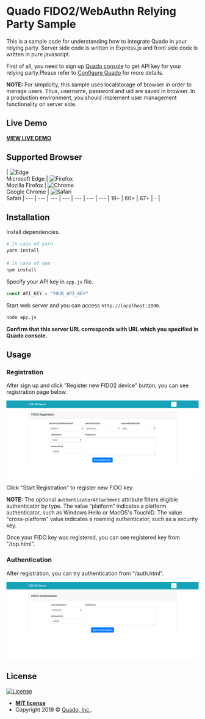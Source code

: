 # Quado FIDO2/WebAuthn Relying Party Sample

This is a sample code for understanding how to integrate Quado in your relying party.
Server side code is written in Express.js and front side code is written in pure javascript.

First of all, you need to sign up [Quado console](https://quado.io) to get API key for your relying party.Please refer to [Configure Quado](https://doc.quado.io/setting\_up\_quado/#get-api-key) for more details.

**NOTE:** For simplicity, this sample uses localstorage of browser in order to manage users. Thus, username, password and uid are saved in browser. In a production environment, you should implement user management functionality on server side.

## Live Demo

**[VIEW LIVE DEMO](https://demo.quado.io)**

## Supported Browser

| <img src="https://cdnjs.cloudflare.com/ajax/libs/browser-logos/35.1.0/edge/edge_512x512.png" alt="Edge" width="48px" height="48px" /></br> Microsoft Edge | <img src="https://cdnjs.cloudflare.com/ajax/libs/browser-logos/35.1.0/firefox/firefox_512x512.png" alt="Firefox" width="48px" height="48px" /></br> Mozilla Firefox | <img src="https://cdnjs.cloudflare.com/ajax/libs/browser-logos/35.1.0/chrome/chrome_512x512.png" alt="Chrome" width="48px" height="48px" /></br> Google Chrome | <img src="https://cdnjs.cloudflare.com/ajax/libs/browser-logos/35.1.0/safari/safari_512x512.png" alt="Safari" width="48px" height="48px" /></br> Safari
| --- | --- | --- | --- | --- | --- | ---
| 18+ | 60+ | 67+ | - |


## Installation



Install dependencies.

``` bash
# In case of yarn
yarn install

# In case of npm
npm install
```

Specify your API key in `app.js` file.

``` javascript
const API_KEY = "YOUR_API_KEY"
```

Start web server and you can access `http://localhost:2000`. 

``` bash
node app.js
```
**Confirm that this server URL corresponds with URL which you specified in Quado console.**

## Usage 

### Registration
After sign up and click "Register new FIDO2 device" button, you can see registration page below.

<img src="fig/registration.png" width="700">

Click "Start Registration" to register new FIDO key.

**NOTE:** The optional `authenticatorAttachment` attribute filters eligible authenticator by type. 
The value “platform” indicates a platform authenticator, such as Windows Hello or MacOS's TouchID.
The value "cross-platform" value indicates a roaming authenticator, such as a security key. 

Once your FIDO key was registered, you can see registered key from "/top.html".


### Authentication
After registration, you can try authentication from "/auth.html".

<img src="fig/authentication.png" width="700">

## License

[![License](http://img.shields.io/:license-mit-blue.svg?style=flat-square)](http://badges.mit-license.org)

- **[MIT license](http://opensource.org/licenses/mit-license.php)**
- Copyright 2019 © <a href="https://www.quado.io" target="_blank">Quado, Inc.</a>.